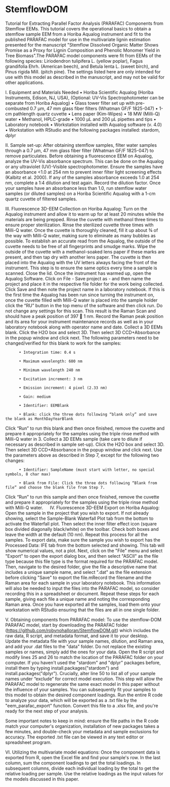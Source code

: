 # StemflowDOM 
Tutorial for Extracting Parallel Factor Analysis (PARAFAC) Components from Stemflow EEMs.
This tutorial covers the operational basics to obtain a stemflow sample EEM from a Horiba Aqualog instrument and fit to the published PARAFAC model for use in the multivariate lignin estimation presented for the manuscript "Stemflow Dissolved Organic Matter Shows Promise as a Proxy for Lignin Composition and Phenolic Monomer Yield in Tree Biomass".The PARAFAC model components were fit from EEMs of the following species: Liriodendron tulipifera L. (yellow poplar), Fagus grandifolia Ehrh. (American beech), and Betula lenta L. (sweet birch), and Pinus rigida Mill. (pitch pine). The settings listed here are only intended for use with this model as described in the manuscript, and may not be valid for other applications.

I.	Equipment and Materials Needed
      •	Horiba Scientific Aqualog (Horiba Instruments, Edison, NJ, USA), (Optional: UV-Vis Spectrophotometer can be separate from Horiba Aqualog)
      •	Glass tower filter set up with pre-combusted 0.7 μm, 47 mm glass fiber filters (Whatman GF/F 1825-047)
      •	1-cm pathlength quartz cuvette
      •	Lens paper (Kim-Wipes)
      •	18 MW (Milli-Q) water
      •	Methanol, HPLC-grade
      •	1000 µL and 200 µL pipettes and tips
      •	Laboratory notebook
      •	Workstation installed with Aqualog software (v. 4.0)
      •	Workstation with RStudio and the following packages installed: stardom, dplyr

II.	Sample set-up: After obtaining stemflow samples, filter water samples through a 0.7 μm, 47 mm glass fiber filter (Whatman GF/F 1825-047) to remove particulates. Before obtaining a fluorescence EEM on Aqualog, analyze the UV-Vis absorbance spectrum. This can be done on the Aqualog or any ultraviolet (UV)-Visible spectrophotometer. Ensure the samples have an absorbance <1.0 at 254 nm to prevent inner filter light screening effects (Kalbitz et al. 2000). If any of the samples absorbance exceeds 1.0 at 254 nm, complete a 1:4 dilution and test again. Record the dilution factor. Once your samples have an absorbance less than 1.0, run stemflow water samples (or diluted samples) on a Horiba Scientific Aqualog with a 1-cm quartz cuvette of filtered samples. 

III.	Fluorescence 3D-EEM Collection on Horiba Aqualog: Turn on the Aqualog instrument and allow it to warm up for at least 20 minutes while the materials are being prepped. Rinse the cuvette with methanol three times to ensure proper sterilization. Rinse the sterilized cuvette three times with Milli-Q water. Once the cuvette is thoroughly cleaned, fill it up about ¾ of the way with Milli-Q water, making sure to eliminate as many bubbles as possible. To establish an accurate read from the Aqualog, the outside of the             cuvette needs to be free of all fingerprints and smudge marks. Wipe the outside of the cuvette with a methanol-soaked lens paper if these marks are present, and then tap dry with another lens paper. The cuvette           is then placed into the Aqualog with the UV letters always facing the front of the instrument. This step is to ensure the same optics every time a sample is scanned. Close the lid. Once the instrument has warmed up, open the Aqualog Software. Click on File - Save project as - and then name the project and place it in the respective file folder for the work being collected. Click Save and then note the project name in a laboratory notebook. If this is the first time the Aqualog has been run since turning the instrument on, once the cuvette filled with Milli-Q water is placed into the sample holder click the “RU” button in the top menu of the software and then click run. Do not change any settings for this scan. This result is the Raman Scan and should have a peak position of 397  1 nm. Record the Raman peak position and its area for your instrument maintenance records as well as in your laboratory notebook along with operator name and date. Collect a 3D EEMs blank. Click the H2O box and select 3D. Then select 3D CCD+Absorbance in the popup window and click next. The following parameters need to be changed/verified for this blank to work for the samples: 

          •	Integration time: 0.4 s
          
          •	Maximum wavelength: 600 nm 
          
          •	Minimum wavelength 240 nm
          
          •	Excitation increment: 3 nm 
          
          •	Emission increment: 4 pixel (2.33 nm)
          
          •	Gain: medium
          
          •	Identifier: EEMBlank 
          
          •	Blank: click the three dots following “blank only” and save the blank as MonthDayYearBlank 
          
Click “Run” to run this blank and then once finished, remove the cuvette and prepare it appropriately for the samples using the triple rinse method with Milli-Q water in 3.
Collect a 3D EEMs sample (take care to dilute if necessary as described in sample set-up). Click the H2O box and select 3D. Then select 3D CCD+Absorbance in the popup window and click next. Use the parameters             above as described in Step 7, except for the following two changes: 
 
          •	Identifier: SampleName (must start with letter, no special symbols, 8 char max) 
          
          •	Blank from File: Click the three dots following “Blank from file” and choose the blank file from Step 7. 
          
Click “Run” to run this sample and then once finished, remove the cuvette and prepare it appropriately for the samples using the triple rinse method with Milli-Q water.
 
IV.	Fluorescence 3D-EEM Export on Horiba Aqualog: Open the sample in the project that you wish to export. If not already showing, select the Sample-Blank Waterfall Plot tab from the bottom to activate the Waterfall plot. Then select the inner filter effect icon (square box divided diagonally black/white) on the toolbar. Check both boxes and leave the width at the default (10 nm). Repeat this process for all the samples. To export data, make sure the sample you wish to export has the Processed Data: IFE tab from the bottom selected and showing. This tab will show numerical values, not a plot. Next, click on the "File" menu and select "Export" to open the export dialog box, and then select "ASCII" as the file type because this file type is the format required for the PARAFAC model. Then, navigate to the desired folder, give the file a descriptive name that includes a unique sample name, and select ".dat" as the file extension before clicking "Save" to export the file.mRecord the filename and the Raman area for each sample in your laboratory notebook. This information will also be needed to input the files into the PARAFAC model, so consider recording this in a spreadsheet or document. Repeat these steps for each sample, giving each file a unique name and noting the corresponding Raman area. Once you have exported all the samples, load them onto your workstation with RStudio ensuring that the files are all in one single folder. 

V.	Obtaining components from PARAFAC model: To use the stemflow-DOM PARAFAC model, start by downloading the PARAFAC folder (https://github.com/robynohalloran/StemflowDOM.git) which includes the raw data, R script, and metadata format, and save it to your           desktop. Update the metadata file with your sample names, dilution, and Raman area, and add your .dat files to the "data" folder. Do not replace the existing samples or names, simply add the ones for your data.  Open the R script and modify lines 25 and 26 to match the location of the PARAFAC folder on your computer. If you haven't used the "stardom" and "dplyr" packages before, install them by typing install.packages("stardom") and install.packages("dplyr").  Crucially, alter line 50 to list all of your sample names under “exclude” for correct model execution. This step will allow the PARAFAC model to regenerate the same exact model in this paper without the influence of your samples. You can subsequently fit your samples to this model to obtain the desired component loadings.  Run the entire R code to analyze your data, which will be exported as a .txt file by the "eem_parafac_export" function. Convert this file to a .xlsx file, and you're ready for the next step of your analysis.

Some important notes to keep in mind: ensure the file paths in the R code match your computer's organization, installation of new packages takes a few minutes, and double-check your metadata and sample exclusions for accuracy. The exported .txt file can be viewed in any text editor or spreadsheet program.

VI.	Utilizing the multivariate model equations: Once the component data is exported from R, open the Excel file and find your sample's row. In the last column, sum the component loadings to get the total loadings. In subsequent columns, divide each individual loading by the total to get the relative loading per sample. Use the relative loadings as the input values for the models discussed in this paper.
